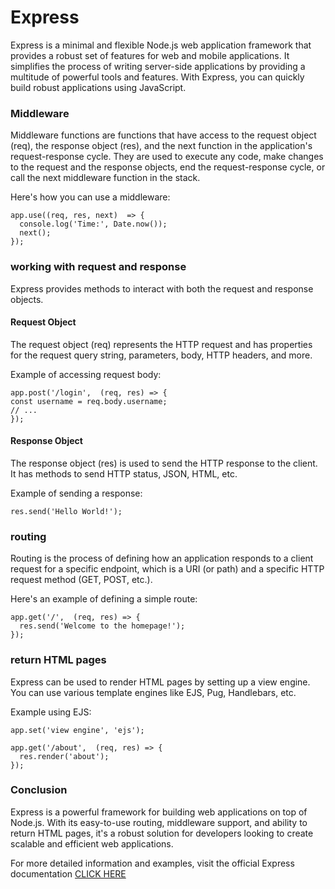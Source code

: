 # Express

Express is a minimal and flexible Node.js web application framework that provides a robust set of features for web and mobile applications. It simplifies the process of writing server-side applications by providing a multitude of powerful tools and features. With Express, you can quickly build robust applications using JavaScript.

### Middleware

Middleware functions are functions that have access to the request object (req), the response object (res), and the next function in the application's request-response cycle. They are used to execute any code, make changes to the request and the response objects, end the request-response cycle, or call the next middleware function in the stack.

Here's how you can use a middleware:

```Js
app.use((req, res, next)  => {
  console.log('Time:', Date.now());
  next();
});
```

### working with request and response

Express provides methods to interact with both the request and response objects.

#### Request Object

The request object (req) represents the HTTP request and has properties for the request query string, parameters, body, HTTP headers, and more.

Example of accessing request body:

```Js
app.post('/login',  (req, res) => {
const username = req.body.username;
// ...
});
```

#### Response Object

The response object (res) is used to send the HTTP response to the client. It has methods to send HTTP status, JSON, HTML, etc.

Example of sending a response:

```Js
res.send('Hello World!');

```

### routing

Routing is the process of defining how an application responds to a client request for a specific endpoint, which is a URI (or path) and a specific HTTP request method (GET, POST, etc.).

Here's an example of defining a simple route:

```Js
app.get('/',  (req, res) => {
  res.send('Welcome to the homepage!');
});

```

### return HTML pages

Express can be used to render HTML pages by setting up a view engine. You can use various template engines like EJS, Pug, Handlebars, etc.

Example using EJS:

```Js
app.set('view engine', 'ejs');

app.get('/about',  (req, res) => {
  res.render('about');
});

```

### Conclusion

Express is a powerful framework for building web applications on top of Node.js. With its easy-to-use routing, middleware support, and ability to return HTML pages, it's a robust solution for developers looking to create scalable and efficient web applications.

For more detailed information and examples, visit the official Express documentation [CLICK HERE](https://expressjs.com/)
